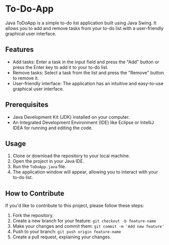 # To-Do-App

Java ToDoApp is a simple to-do list application built using Java Swing. It allows you to add and remove tasks from your to-do list with a user-friendly graphical user interface.

## Features

- Add tasks: Enter a task in the input field and press the "Add" button or press the Enter key to add it to your to-do list.
- Remove tasks: Select a task from the list and press the "Remove" button to remove it.
- User-friendly interface: The application has an intuitive and easy-to-use graphical user interface.

## Prerequisites

- Java Development Kit (JDK) installed on your computer.
- An Integrated Development Environment (IDE) like Eclipse or IntelliJ IDEA for running and editing the code.

## Usage

1. Clone or download the repository to your local machine.
2. Open the project in your Java IDE.
3. Run the `ToDoApp.java` file.
4. The application window will appear, allowing you to interact with your to-do list.

## How to Contribute

If you'd like to contribute to this project, please follow these steps:

1. Fork the repository.
2. Create a new branch for your feature: `git checkout -b feature-name`
3. Make your changes and commit them: `git commit -m 'Add new feature'`
4. Push to your branch: `git push origin feature-name`
5. Create a pull request, explaining your changes.



